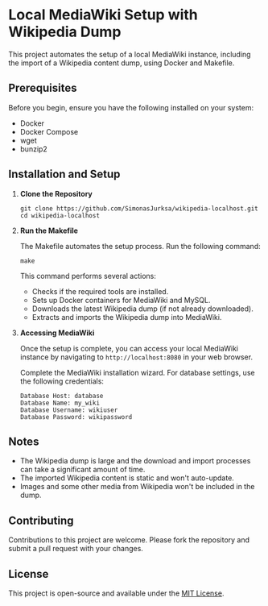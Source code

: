 # Local MediaWiki Setup with Wikipedia Dump

This project automates the setup of a local MediaWiki instance, including the import of a Wikipedia content dump, using Docker and Makefile.

## Prerequisites

Before you begin, ensure you have the following installed on your system:

- Docker
- Docker Compose
- wget
- bunzip2

## Installation and Setup

1. **Clone the Repository**

    ```
    git clone https://github.com/SimonasJurksa/wikipedia-localhost.git
    cd wikipedia-localhost
    ```

2. **Run the Makefile**

    The Makefile automates the setup process. Run the following command:

    ```
    make
    ```

    This command performs several actions:

    - Checks if the required tools are installed.
    - Sets up Docker containers for MediaWiki and MySQL.
    - Downloads the latest Wikipedia dump (if not already downloaded).
    - Extracts and imports the Wikipedia dump into MediaWiki.

3. **Accessing MediaWiki**

    Once the setup is complete, you can access your local MediaWiki instance by navigating to `http://localhost:8080` in your web browser.

    Complete the MediaWiki installation wizard. For database settings, use the following credentials:

    ```
    Database Host: database
    Database Name: my_wiki
    Database Username: wikiuser
    Database Password: wikipassword
    ```

## Notes

- The Wikipedia dump is large and the download and import processes can take a significant amount of time.
- The imported Wikipedia content is static and won't auto-update.
- Images and some other media from Wikipedia won't be included in the dump.

## Contributing

Contributions to this project are welcome. Please fork the repository and submit a pull request with your changes.

## License

This project is open-source and available under the [MIT License](LICENSE).
